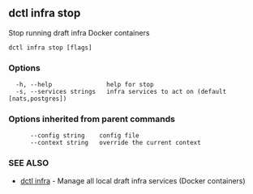## dctl infra stop

Stop running draft infra Docker containers

```
dctl infra stop [flags]
```

### Options

```
  -h, --help               help for stop
  -s, --services strings   infra services to act on (default [nats,postgres])
```

### Options inherited from parent commands

```
      --config string    config file
      --context string   override the current context
```

### SEE ALSO

* [dctl infra](dctl_infra.md)	 - Manage all local draft infra services (Docker containers)

